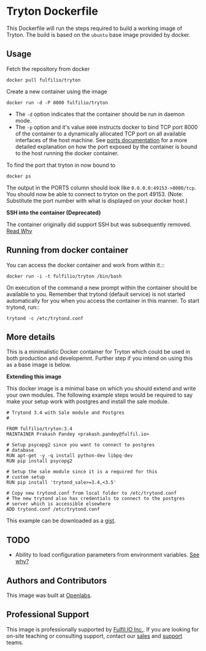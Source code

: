 # Tryton Dockerfile

This Dockerfile will run the steps required to build a working image of
Tryton. The build is based on the `ubuntu` base image provided by docker.

## Usage

Fetch the repository from docker

    docker pull fulfilio/tryton

Create a new container using the image

    docker run -d -P 8000 fulfilio/tryton

* The `-d` option indicates that the container should be run in daemon
  mode.
* The `-p` option and it's value `8000` instructs docker to bind TCP port 8000
  of the container to a dynamically allocated TCP port on all available
  interfaces of the host machine.
  See [ports documentation](http://docs.docker.io/use/port_redirection/#port-redirection)
  for a more detailed explanation on how the port exposed by the container is
  bound to the host running the docker container.

To find the port that tryton in now bound to

    docker ps

The output in the PORTS column should look like `0.0.0.0:49153->8000/tcp`.
You should now be able to connect to tryton on the port 49153. (Note:
Substitute the port number with what is displayed on your docker host.)

**SSH into the container (Deprecated)**

The container originally did support SSH but was subsequently removed.
[Read Why](http://blog.docker.com/2014/06/why-you-dont-need-to-run-sshd-in-docker/)

## Running from docker container

You can access the docker container and work from within it.::

    docker run -i -t fulfilio/tryton /bin/bash

On execution of the command a new prompt within the container should be
available to you. Remember that trytond (default service) is not started
automatically for you when you access the container in this manner. To
start trytond, run::

    trytond -c /etc/trytond.conf

## More details

This is a minimalistic Docker container for Tryton which could be used in
both production and developemnt. Further step if you intend on using this
as a base image is below.

**Extending this image**

This docker image is a minimal base on which you should extend and write
your own modules. The following example steps would be required to say
make your setup work with postgres and install the sale module.


    # Trytond 3.4 with Sale module and Postgres
    #

    FROM fulfilio/tryton:3.4
    MAINTAINER Prakash Pandey <prakash.pandey@fulfil.io>

    # Setup psycopg2 since you want to connect to postgres
    # database
    RUN apt-get -y -q install python-dev libpq-dev
    RUN pip install psycopg2

    # Setup the sale module since it is a required for this
    # custom setup
    RUN pip install 'trytond_sale>=3.4,<3.5'

    # Copy new trytond.conf from local folder to /etc/trytond.conf
    # The new trytond also has credentials to connect to the postgres
    # server which is accessible elsewhere
    ADD trytond.conf /etc/trytond.conf

This example can be downloaded as a [gist](https://gist.github.com/sharoonthomas/a75cf7b02173fa3556cf).

## TODO

* Ability to load configuration parameters from environment variables.
  [See why?](http://12factor.net/config)

## Authors and Contributors

This image was built at [Openlabs](http://www.openlabs.co.in).

## Professional Support

This image is professionally supported by [Fulfil.IO Inc.](https://www.fulfil.io).
If you are looking for on-site teaching or consulting support, contact our
[sales](mailto:sales@fulfil.io) and [support](mailto:support@fulfil.io) teams.
